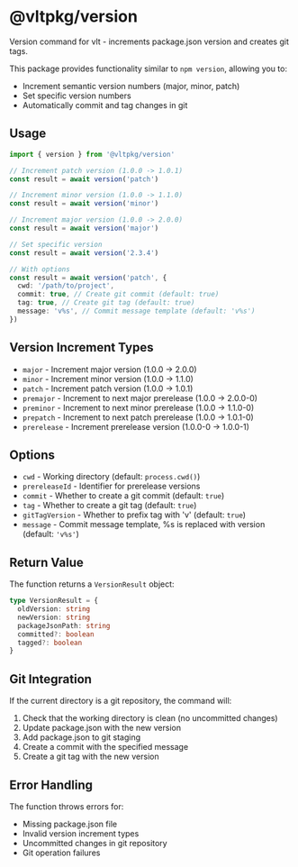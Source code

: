 # @vltpkg/version

Version command for vlt - increments package.json version and creates
git tags.

This package provides functionality similar to `npm version`, allowing
you to:

- Increment semantic version numbers (major, minor, patch)
- Set specific version numbers
- Automatically commit and tag changes in git

## Usage

```typescript
import { version } from '@vltpkg/version'

// Increment patch version (1.0.0 -> 1.0.1)
const result = await version('patch')

// Increment minor version (1.0.0 -> 1.1.0)
const result = await version('minor')

// Increment major version (1.0.0 -> 2.0.0)
const result = await version('major')

// Set specific version
const result = await version('2.3.4')

// With options
const result = await version('patch', {
  cwd: '/path/to/project',
  commit: true, // Create git commit (default: true)
  tag: true, // Create git tag (default: true)
  message: 'v%s', // Commit message template (default: 'v%s')
})
```

## Version Increment Types

- `major` - Increment major version (1.0.0 → 2.0.0)
- `minor` - Increment minor version (1.0.0 → 1.1.0)
- `patch` - Increment patch version (1.0.0 → 1.0.1)
- `premajor` - Increment to next major prerelease (1.0.0 → 2.0.0-0)
- `preminor` - Increment to next minor prerelease (1.0.0 → 1.1.0-0)
- `prepatch` - Increment to next patch prerelease (1.0.0 → 1.0.1-0)
- `prerelease` - Increment prerelease version (1.0.0-0 → 1.0.0-1)

## Options

- `cwd` - Working directory (default: `process.cwd()`)
- `prereleaseId` - Identifier for prerelease versions
- `commit` - Whether to create a git commit (default: `true`)
- `tag` - Whether to create a git tag (default: `true`)
- `gitTagVersion` - Whether to prefix tag with 'v' (default: `true`)
- `message` - Commit message template, %s is replaced with version
  (default: `'v%s'`)

## Return Value

The function returns a `VersionResult` object:

```typescript
type VersionResult = {
  oldVersion: string
  newVersion: string
  packageJsonPath: string
  committed?: boolean
  tagged?: boolean
}
```

## Git Integration

If the current directory is a git repository, the command will:

1. Check that the working directory is clean (no uncommitted changes)
2. Update package.json with the new version
3. Add package.json to git staging
4. Create a commit with the specified message
5. Create a git tag with the new version

## Error Handling

The function throws errors for:

- Missing package.json file
- Invalid version increment types
- Uncommitted changes in git repository
- Git operation failures
